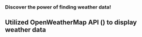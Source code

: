 ### Discover the power of finding weather data!


## Utilized OpenWeatherMap API () to display weather data 